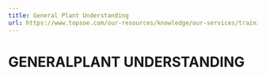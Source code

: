 ```yaml
---
title: General Plant Understanding
url: https://www.topsoe.com/our-resources/knowledge/our-services/training/general-plant-understandings#main-content
---
```


# GENERALPLANT UNDERSTANDING